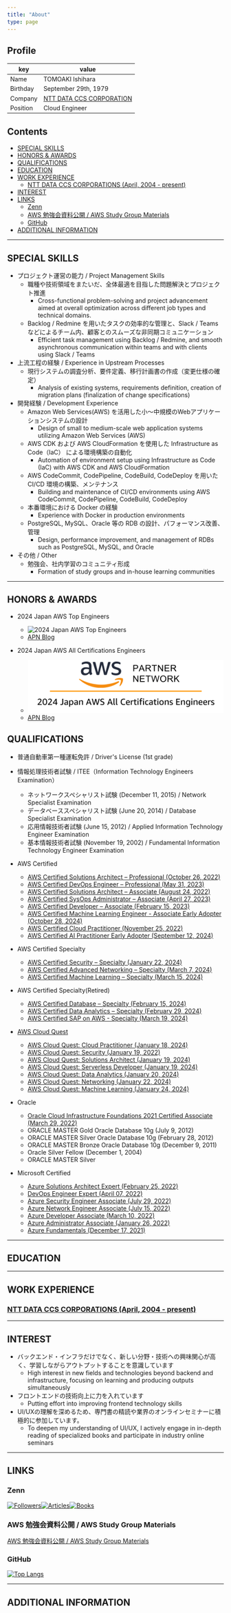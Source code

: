 ```yaml
---
title: "About"
type: page
---
```


## Profile<!-- omit in toc -->

| key      | value                                                      |
| -------- | ---------------------------------------------------------- |
| Name     | TOMOAKI Ishihara                                           |
| Birthday | September 29th, 1979                                       |
| Company  | [NTT DATA CCS CORPORATION](https://www.nttdata-ccs.co.jp/) |
| Position | Cloud Engineer                                             |

## Contents<!-- omit in toc -->

- [SPECIAL SKILLS](#special-skills)
- [HONORS \& AWARDS](#honors--awards)
- [QUALIFICATIONS](#qualifications)
- [EDUCATION](#education)
- [WORK EXPERIENCE](#work-experience)
  - [NTT DATA CCS CORPORATIONS (April, 2004 - present)](#ntt-data-ccs-corporations-april-2004---present)
- [INTEREST](#interest)
- [LINKS](#links)
  - [Zenn](#zenn)
  - [AWS 勉強会資料公開 / AWS Study Group Materials](#aws-勉強会資料公開--aws-study-group-materials)
  - [GitHub](#github)
- [ADDITIONAL INFORMATION](#additional-information)

---

## SPECIAL SKILLS

- プロジェクト運営の能力 / Project Management Skills
  - 職種や技術領域をまたいだ、全体最適を目指した問題解決とプロジェクト推進
    - Cross-functional problem-solving and project advancement aimed at overall optimization across different job types and technical domains.
  - Backlog / Redmine を用いたタスクの効率的な管理と、Slack / Teams などによるチーム内、顧客とのスムーズな非同期コミュニケーション
    - Efficient task management using Backlog / Redmine, and smooth asynchronous communication within teams and with clients using Slack / Teams
- 上流工程の経験 / Experience in Upstream Processes
  - 現行システムの調査分析、要件定義、移行計画書の作成（変更仕様の確定）
    - Analysis of existing systems, requirements definition, creation of migration plans (finalization of change specifications)
- 開発経験 / Development Experience
  - Amazon Web Services(AWS) を活用した小～中規模のWebアプリケーションシステムの設計
    - Design of small to medium-scale web application systems utilizing Amazon Web Services (AWS)
  - AWS CDK および AWS CloudFormation を使用した Infrastructure as Code（IaC） による環境構築の自動化
    - Automation of environment setup using Infrastructure as Code (IaC) with AWS CDK and AWS CloudFormation
  - AWS CodeCommit, CodePipeline, CodeBuild, CodeDeploy を用いた CI/CD 環境の構築、メンテナンス
    - Building and maintenance of CI/CD environments using AWS CodeCommit, CodePipeline, CodeBuild, CodeDeploy
  - 本番環境における Docker の経験
    - Experience with Docker in production environments
  - PostgreSQL, MySQL、Oracle 等の RDB の設計、パフォーマンス改善、管理
    - Design, performance improvement, and management of RDBs such as PostgreSQL, MySQL, and Oracle
- その他 / Other
  - 勉強会、社内学習のコミュニティ形成
    - Formation of study groups and in-house learning communities

---

## HONORS & AWARDS

- 2024 Japan AWS Top Engineers
  - ![2024 Japan AWS Top Engineers](../images/aws/2024-Japan-AWS-Top-Engineers-1024x307.png)
  - [APN Blog](https://aws.amazon.com/jp/blogs/psa/2024-japan-aws-top-engineers/)

- 2024 Japan AWS All Certifications Engineers
  - ![2024 Japan AWS All Certifications Engineers](../images/aws/2024-All-Certs-Logo.png)
  - [APN Blog](https://aws.amazon.com/jp/blogs/psa/2024-japan-aws-all-certifications-engineers/)

## QUALIFICATIONS

- 普通自動車第一種運転免許 / Driver's License (1st grade)
- 情報処理技術者試験 / ITEE（Information Technology Engineers Examination）
  - ネットワークスペシャリスト試験 (December 11, 2015) / Network Specialist Examination
  - データベーススペシャリスト試験 (June 20, 2014) / Database Specialist Examination
  - 応用情報技術者試験 (June 15, 2012) / Applied Information Technology Engineer Examination
  - 基本情報技術者試験 (November 19, 2002) / Fundamental Information Technology Engineer Examination
- AWS Certified
  - [AWS Certified Solutions Architect – Professional (October 26, 2022)](https://www.credly.com/badges/bad38ea2-4970-4cc6-ad8d-ff396d703c1e/public_url)
  - [AWS Certified DevOps Engineer – Professional (May 31, 2023)](https://www.credly.com/badges/2008cdbf-84f7-40f1-9618-29a31e5d08ab/public_url)
  - [AWS Certified Solutions Architect – Associate (August 24, 2022)](https://www.credly.com/badges/9a95c5e3-5586-41f3-a310-dc56a8d464a9/public_url)
  - [AWS Certified SysOps Administrator – Associate (April 27, 2023)](https://www.credly.com/badges/7d49f9af-18c3-4dde-853a-9ea33fd00d78/public_url)
  - [AWS Certified Developer – Associate (February 15, 2023)](https://www.credly.com/badges/fa1caa18-e8ea-415e-8d76-4b2a35afe1c3/public_url)
  - [AWS Certified Machine Learning Engineer - Associate Early Adopter (October 28, 2024)](https://www.credly.com/badges/ba825004-8b1a-49f8-a266-87d6b3fc8797/public_url)
  - [AWS Certified Cloud Practitioner (November 25, 2022)](https://www.credly.com/badges/5e92182e-b71e-43ab-9b76-e020df40d0e9/public_url)
  - [AWS Certified AI Practitioner Early Adopter (September 12, 2024)](https://www.credly.com/badges/7d821faa-b147-4a75-99f6-d31b8636786a/public_url)
- AWS Certified Specialty
  - [AWS Certified Security – Specialty (January 22, 2024)](https://www.credly.com/badges/7fa93a22-d41f-4bb4-b448-6a2eed1bd848/public_url)
  - [AWS Certified Advanced Networking – Specialty (March 7, 2024)](https://www.credly.com/badges/89723402-7735-417d-a106-f710c2f3b598/public_url)
  - [AWS Certified Machine Learning – Specialty (March 15, 2024)](https://www.credly.com/badges/04670fe9-97f9-4762-b8ed-26ab5dc2faeb/public_url)
- AWS Certified Specialty(Retired)
  - [AWS Certified Database – Specialty (February 15, 2024)](https://www.credly.com/badges/57be108d-6997-4334-aa63-257c4fb43a7e/public_url)
  - [AWS Certified Data Analytics – Specialty (February 29, 2024)](https://www.credly.com/badges/84364214-cac5-4050-841f-6ffac4f7f72f/public_url)
  - [AWS Certified SAP on AWS - Specialty (March 19, 2024)](https://www.credly.com/badges/f5977f16-8340-4fe7-b767-f4332a3b50aa/public_url)
- [AWS Cloud Quest](https://aws.amazon.com/jp/training/digital/aws-cloud-quest/)
  - [AWS Cloud Quest: Cloud Practitioner (January 18, 2024)](https://www.credly.com/badges/b967f1e4-9e6e-46d6-9ffb-cdecb437c761/public_url)
  - [AWS Cloud Quest: Security (January 19, 2022)](https://www.credly.com/badges/028ffc84-6d7a-4429-844a-8221ac22f2d8/public_url)
  - [AWS Cloud Quest: Solutions Architect (January 19, 2024)](https://www.credly.com/badges/edc90c52-6bbc-41fa-9ddb-2ccda121132e/public_url)
  - [AWS Cloud Quest: Serverless Developer (January 19, 2024)](https://www.credly.com/badges/bdde8fbc-2236-40c1-a261-576d752248bd/public_url)
  - [AWS Cloud Quest: Data Analytics (January 20, 2024)](https://www.credly.com/badges/4758de7e-52cc-4791-9507-467d83339965/public_url)
  - [AWS Cloud Quest: Networking (January 22, 2024)](https://www.credly.com/badges/bc5ebe9a-8942-41f4-bf16-4a99cb0f4a7d/public_url)
  - [AWS Cloud Quest: Machine Learning (January 24, 2024)](https://www.credly.com/badges/78b39aff-083b-465a-a61a-38daff1d648d/public_url)

- Oracle
  - [Oracle Cloud Infrastructure Foundations 2021 Certified Associate (March 29, 2022)](https://catalog-education.oracle.com/pls/certview/sharebadge?id=6A64358C41C39B4C58D7E1DABEBE8D4C37E2D5FD3EE83D03E952D0A9301657B1)
  - ORACLE MASTER Gold Oracle Database 10g (July 9, 2012)
  - ORACLE MASTER Silver Oracle Database 10g (February 28, 2012)
  - ORACLE MASTER Bronze Oracle Database 10g (December 9, 2011)
  - Oracle Silver Fellow (December 1, 2004)
  - ORACLE MASTER Silver

- Microsoft Certified
  - [Azure Solutions Architect Expert (February 25, 2022)](https://learn.microsoft.com/api/credentials/share/ja-jp/ishr-6997/2481EDFDC897A1C8?sharingId=EC4CFA5845D2040B)
  - [DevOps Engineer Expert (April 07, 2022)](https://learn.microsoft.com/api/credentials/share/ja-jp/ishr-6997/CD163B7320AF150B?sharingId=EC4CFA5845D2040B)
  - [Azure Security Engineer Associate (July 29, 2022)](https://learn.microsoft.com/api/credentials/share/ja-jp/ishr-6997/AD0F409D98F08F4B?sharingId=EC4CFA5845D2040B)
  - [Azure Network Engineer Associate (July 15, 2022)](https://learn.microsoft.com/api/credentials/share/ja-jp/ishr-6997/69657F58970BAFD4?sharingId=EC4CFA5845D2040B)
  - [Azure Developer Associate (March 10, 2022)](https://learn.microsoft.com/api/credentials/share/ja-jp/ishr-6997/DEB7ACB6807849C1?sharingId=EC4CFA5845D2040B)
  - [Azure Administrator Associate (January 26, 2022)](https://learn.microsoft.com/api/credentials/share/ja-jp/ishr-6997/E1C6A3278E01E7E0?sharingId=EC4CFA5845D2040B)
  - [Azure Fundamentals (December 17, 2021)](https://learn.microsoft.com/api/credentials/share/ja-jp/ishr-6997/50F07DF8CDB1AFC?sharingId=EC4CFA5845D2040B)

---

## EDUCATION

---

## WORK EXPERIENCE

### <u>NTT DATA CCS CORPORATIONS (April, 2004 - present)</u>

---

## INTEREST

- バックエンド・インフラだけでなく、新しい分野・技術への興味関心が高く、学習しながらアウトプットすることを意識しています
  - High interest in new fields and technologies beyond backend and infrastructure, focusing on learning and producing outputs simultaneously
- フロントエンドの技術向上に力を入れています
  - Putting effort into improving frontend technology skills
- UI/UXの理解を深めるため、専門書の精読や業界のオンラインセミナーに積極的に参加しています。
  - To deepen my understanding of UI/UX, I actively engage in in-depth reading of specialized books and participate in industry online seminars

---

## LINKS

### Zenn

[![Followers](https://badgen.org/img/zenn/issy/followers?style=flat)](https://zenn.dev/issy)[![Articles](https://badgen.org/img/zenn/issy/articles?style=plastic)](https://zenn.dev/issy)[![Books](https://badgen.org/img/zenn/issy/books?style=plastic)](https://zenn.dev/issy?tab=books)

### AWS 勉強会資料公開 / AWS Study Group Materials

[AWS 勉強会資料公開 / AWS Study Group Materials](https://ishiharatma.github.io/aws-study/)

### GitHub

[![Top Langs](https://github-readme-stats.vercel.app/api/top-langs/?username=ishiharatma&layout=compact)](https://github.com/ishiharatma/)

---

## ADDITIONAL INFORMATION
